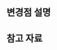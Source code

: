 ## 변경점 설명
<!-- 필요 시 작성 -->


## 참고 자료
<!-- 필요 시 작성 -->
<!-- 이미지, 링크, 플로우차트 등등 -->


<!-- ## PR Checklist -->
<!-- 만족하는 항목은 [ ] 안에 "x" 를 입력해주세요. (ex: [x]) -->
<!-- 꼭!!! 체크하기 전에 다시 한번 확인해주세요!! -->

<!-- - [ ] 변경 사항을 적용하고 빌드&테스트 실행을 해봤나요? -->
<!-- - [ ] [Code Convention](https://il-gob.notion.site/Code-Convention-29ce0d4e48e440b9bc74b1a19c99b57b)을 준수했나요? -->
